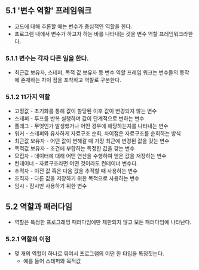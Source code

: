 ## 5.1 '변수 역할' 프레임워크
- 코드에 대해 추론할 때는 변수가 중심적인 역할을 한다.
- 프로그램 내에서 변수가 하고자 하는 바를 나타내는 것을 변수 역할 프레임워크라한다.

### 5.1.1 변수는 각자 다른 일을 한다.
- 최근값 보유자, 스테퍼, 목적 값 보유자 등 변수 역할 프레임 워크는 변수들의 동작에 존재하는 차이 점을 포착하고 역할로 구분한다.

### 5.1.2 11가지 역할
- 고정값 - 초기화를 통해 값이 할당된 이후 값이 변경되지 않는 변수
- 스테퍼 - 루프를 반복 실행하며 값이 단계적으로 변하는 변수
- 플래그 - 무엇인가 발생했거나 어떤 경우에 해당하는지를 나타내는 변수
- 워커 - 스테퍼와 유사하게 자료구조 순회, 차이점은 자료구조를 순회하는 방식
- 최근값 보유자 - 어떤 값이 변해갈 때 가장 최근에 변경된 값을 갖는 변수
- 목적값 보유자 - 조건에 부합하는 특정한 값을 갖는 변수
- 모집자 - 데이터에 대해 어떤 연산을 수행하여 얻은 값을 저장하는 변수
- 컨테이너 - 자료구조라면 어떤 것이라도 컨테이너 변수다.
- 추적자 - 이전 값 혹은 다음 값을 추적할 때 사용하는 변수
- 조직자 - 다른 값을 저장하기 위한 목적으로 사용하는 변수
- 임시 - 잠시만 사용하기 위한 변수

## 5.2 역할과 패러다임
- 역할은 특정한 프로그래밍 패러다임에만 제한되지 않고 모든 패러다임에 나타난다.

### 5.2.1 역할의 이점
- 몇 개의 역할이 하나로 묶여서 프로그램의 어떤 한 타입을 특정짓는다.
	- 예를 들어 스테퍼와 목적값